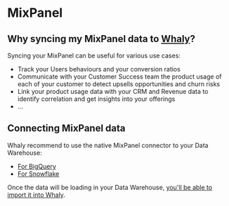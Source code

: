 # MixPanel

## **Why syncing my MixPanel data to** [**Whaly**](https://whaly.io)**?**

Syncing your MixPanel can be useful for various use cases:

* Track your Users behaviours and your conversion ratios
* Communicate with your Customer Success team the product usage of each of your customer to detect upsells opportunities and churn risks
* Link your product usage data with your CRM and Revenue data to identify correlation and get insights into your offerings
* ...

## Connecting MixPanel data

Whaly recommend to use the native MixPanel connector to your Data Warehouse:

* [For BigQuery](https://developer.mixpanel.com/docs/mixpanel-bigquery-export-design)
* [For Snowflake](https://developer.mixpanel.com/docs/mixpanel-snowflake-export)

Once the data will be loading in your Data Warehouse, [you'll be able to import it into Whaly](broken-reference).
